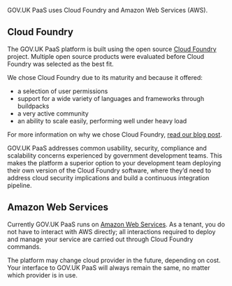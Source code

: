 GOV.UK PaaS uses Cloud Foundry and Amazon Web Services (AWS).

## Cloud Foundry

The GOV.UK PaaS platform is built using the open source [Cloud Foundry](https://www.cloudfoundry.org/) project. Multiple open source products were evaluated before Cloud Foundry was selected as the best fit.

We chose Cloud Foundry due to its maturity and because it offered:

*   a selection of user permissions
*   support for a wide variety of languages and frameworks through buildpacks
*   a very active community
*   an ability to scale easily, performing well under heavy load

For more information on why we chose Cloud Foundry, [read our blog post](https://governmentasaplatform.blog.gov.uk/2015/12/17/choosing-cloudfoundry/).

GOV.UK PaaS addresses common usability, security, compliance and scalability concerns experienced by government development teams. This makes the platform a superior option to your development team deploying their own version of the Cloud Foundry software, where they’d need to address cloud security implications and build a continuous integration pipeline.

## Amazon Web Services

Currently GOV.UK PaaS runs on [Amazon Web Services](https://aws.amazon.com/). As a tenant, you do not have to interact with AWS directly; all interactions required to deploy and manage your service are carried out through Cloud Foundry commands.

The platform may change cloud provider in the future, depending on cost.  Your interface to GOV.UK PaaS will always remain the same, no matter which provider is in use. 
